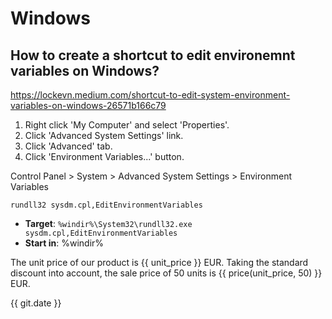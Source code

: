 # Windows

## How to create a shortcut to edit environemnt variables on Windows?

https://lockevn.medium.com/shortcut-to-edit-system-environment-variables-on-windows-26571b166c79

1. Right click 'My Computer' and select 'Properties'.
2. Click 'Advanced System Settings' link.
3. Click 'Advanced' tab.
4. Click 'Environment Variables...' button.

Control Panel > System > Advanced System Settings > Environment Variables

`rundll32 sysdm.cpl,EditEnvironmentVariables`

 * **Target**: `%windir%\System32\rundll32.exe sysdm.cpl,EditEnvironmentVariables`
 * **Start in**: %windir%


The unit price of our product is {{ unit_price }} EUR.
Taking the standard discount into account,
the sale price of 50 units is {{ price(unit_price, 50) }} EUR.

{{ git.date }}



